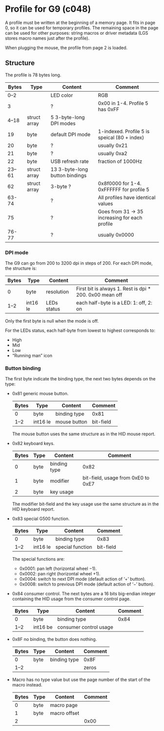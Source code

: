 Profile for G9 (c048)
=======

A profile must be written at the beginning of a memory page. It fits in page 0, so it can be used for temporary profiles. The remaining space in the page can be used for other purposes: string macros or driver metadata (LGS stores macro names just after the profile).

When plugging the mouse, the profile from page 2 is loaded.

Structure
---------

The profile is 78 bytes long.

| Bytes | Type         | Content                        | Comment                  |
| ----- | ------------ | ------------------------------ | ------------------------ |
| 0–2   |              | LED color                      | RGB                      |
| 3     |              | ?                              | 0x00 in 1-4. Profile 5 has 0xFF |
| 4–18  | struct array | 5 3-byte-long DPI modes        |                          |
| 19    | byte         | default DPI mode               | 1-indexed. Profile 5 is speical (80 + index) |
| 20    | byte         | ?                              | usually 0x21             |
| 21    | byte         | ?                              | usually 0xa2             |
| 22    | byte         | USB refresh rate               | fraction of 1000Hz       |
| 23–61 | struct array | 13 3-byte-long button bindings |                          |
| 62    | struct array | 3-byte ?                       | 0x8f0000 for 1-4. 0xFFFFFF for profile 5 |
| 63-74 |              | ?                              | All profiles have identical values |
| 75    |              | ?                              | Goes from 31 -> 35 increasing for each profile|
| 76-77 |              | ?                              |  usually 0x0000          |

### DPI mode

The G9 can go from 200 to 3200 dpi in steps of 200.
For each DPI mode, the structure is:

| Bytes | Type       | Content            | Comment                  |
| ----- | ---------- | ------------------ | ------------------------ |
| 0     | byte       | resolution         | First bit is always 1. Rest is dpi * 200. 0x00 mean off |
| 1–2   | int16 le   | LEDs status        | each half-byte is a LED: 1: off, 2: on  |

Only the first byte is null when the mode is off.

For the LEDs status, each half-byte from lowest to highest corresponds to:
 - High
 - Mid
 - Low
 - “Running man” icon

### Button binding

The first byte indicate the binding type, the next two bytes depends on the type:
 - 0x81 generic mouse button.

	| Bytes | Type       | Content            | Comment                  |
	| ----- | ---------- | ------------------ | ------------------------ |
	| 0     | byte       | binding type       | 0x81                     |
	| 1–2   | int16 le   | mouse button       | bit-field                |

   The mouse button uses the same structure as in the HID mouse report.
 - 0x82 keyboard keys.

	| Bytes | Type       | Content            | Comment                  |
	| ----- | ---------- | ------------------ | ------------------------ |
	| 0     | byte       | binding type       | 0x82                     |
	| 1     | byte       | modifier           | bit-field, usage from 0xE0 to 0xE7 |
	| 2     | byte       | key usage          |                          |

   The modifier bit-field and the key usage use the same structure as in the HID keyboard report.
 - 0x83 special G500 function.

	| Bytes | Type       | Content            | Comment                  |
	| ----- | ---------- | ------------------ | ------------------------ |
	| 0     | byte       | binding type       | 0x83                     |
	| 1–2   | int16 le   | special function   | bit-field                |

   The special functions are:
    * 0x0001: pan left (horizontal wheel −1).
    * 0x0002: pan right (horizontal wheel +1).
    * 0x0004: switch to next DPI mode (default action of ‘+’ button).
    * 0x0008: switch to previous DPI mode (default action of ‘−’ button).
 - 0x84 consumer control. The next bytes are a 16 bits big-endian integer containing the HID usage from the consumer control page.

	| Bytes | Type       | Content                | Comment                  |
	| ----- | ---------- | ---------------------- | ------------------------ |
	| 0     | byte       | binding type           | 0x84                     |
	| 1–2   | int16 be   | consumer control usage |                          |

 - 0x8F no binding, the button does nothing.

	| Bytes | Type       | Content            | Comment                  |
	| ----- | ---------- | ------------------ | ------------------------ |
	| 0     | byte       | binding type       | 0x8F                     |
	| 1–2   |            |                    | zeros                    |

 - Macro has no type value but use the page number of the start of the macro instead.

	| Bytes | Type       | Content            | Comment                  |
	| ----- | ---------- | ------------------ | ------------------------ |
	| 0     | byte       | macro page         |                          |
	| 1     | byte       | macro offset       |                          |
	| 2     |            |                    | 0x00                     |

